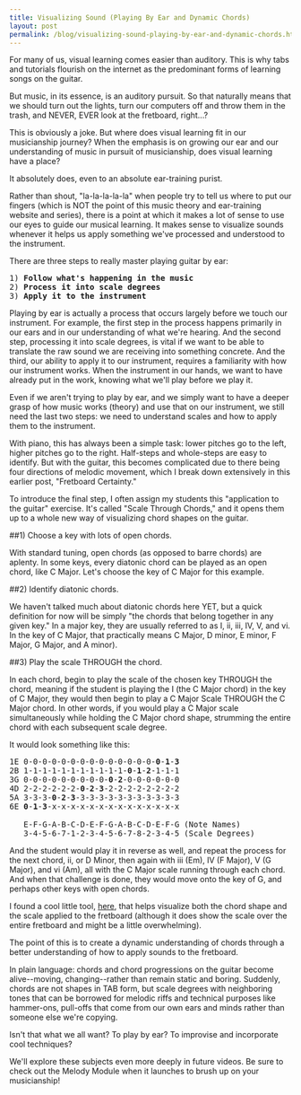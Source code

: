 ```yaml
---
title: Visualizing Sound (Playing By Ear and Dynamic Chords)
layout: post
permalink: /blog/visualizing-sound-playing-by-ear-and-dynamic-chords.html
---
```


For many of us, visual learning comes easier than auditory. This is why tabs and tutorials flourish on the internet as the predominant forms of learning songs on the guitar.

But music, in its essence, is an auditory pursuit. So that naturally means that we should turn out the lights, turn our computers off and throw them in the trash, and NEVER, EVER look at the fretboard, right...?

This is obviously a joke. But where does visual learning fit in our musicianship journey? When the emphasis is on growing our ear and our understanding of music in pursuit of musicianship, does visual learning have a place?

It absolutely does, even to an absolute ear-training purist.

Rather than shout, "la-la-la-la-la" when people try to tell us where to put our fingers (which is NOT the point of this music theory and ear-training website and series), there is a point at which it makes a lot of sense to use our eyes to guide our musical learning. It makes sense to visualize sounds whenever it helps us apply something we've processed and understood to the instrument.

There are three steps to really master playing guitar by ear:

<pre>
1) <strong>Follow what's happening in the music</strong>
2) <strong>Process it into scale degrees</strong>
3) <strong>Apply it to the instrument</strong>
</pre>

Playing by ear is actually a process that occurs largely before we touch our instrument. For example, the first step in the process happens primarily in our ears and in our understanding of what we're hearing. And the second step, processing it into scale degrees, is vital if we want to be able to translate the raw sound we are receiving into something concrete. And the third, our ability to apply it to our instrument, requires a familiarity with how our instrument works. When the instrument in our hands, we want to have already put in the work, knowing what we'll play before we play it.

Even if we aren't trying to play by ear, and we simply want to have a deeper grasp of how music works (theory) and use that on our instrument, we still need the last two steps: we need to understand scales and how to apply them to the instrument.

With piano, this has always been a simple task: lower pitches go to the left, higher pitches go to the right. Half-steps and whole-steps are easy to identify. But with the guitar, this becomes complicated due to there being four directions of melodic movement, which I break down extensively in this earlier post, "Fretboard Certainty."

To introduce the final step, I often assign my students this "application to the guitar" exercise. It's called "Scale Through Chords," and it opens them up to a whole new way of visualizing chord shapes on the guitar.

##1) Choose a key with lots of open chords.

With standard tuning, open chords (as opposed to barre chords) are aplenty. In some keys, every diatonic chord can be played as an open chord, like C Major. Let's choose the key of C Major for this example.

##2) Identify diatonic chords.

We haven't talked much about diatonic chords here YET, but a quick definition for now will be simply "the chords that belong together in any given key." In a major key, they are usually referred to as I, ii, iii, IV, V, and vi. In the key of C Major, that practically means C Major, D minor, E minor, F Major, G Major, and A minor).

##3) Play the scale THROUGH the chord.

In each chord, begin to play the scale of the chosen key THROUGH the chord, meaning if the student is playing the I (the C Major chord) in the key of C Major, they would then begin to play a C Major Scale THROUGH the C Major chord. In other words, if you would play a C Major scale simultaneously while holding the C Major chord shape, strumming the entire chord with each subsequent scale degree.

It would look something like this:

<pre>
1E 0-0-0-0-0-0-0-0-0-0-0-0-0-0-<strong>0</strong>-<strong>1</strong>-<strong>3</strong>
2B 1-1-1-1-1-1-1-1-1-1-1-<strong>0</strong>-<strong>1</strong>-<strong>2</strong>-1-1-1
3G 0-0-0-0-0-0-0-0-0-<strong>0</strong>-<strong>2</strong>-0-0-0-0-0-0
4D 2-2-2-2-2-2-<strong>0</strong>-<strong>2</strong>-<strong>3</strong>-2-2-2-2-2-2-2-2
5A 3-3-3-<strong>0</strong>-<strong>2</strong>-<strong>3</strong>-3-3-3-3-3-3-3-3-3-3-3
6E <strong>0</strong>-<strong>1</strong>-<strong>3</strong>-x-x-x-x-x-x-x-x-x-x-x-x-x-x

   E-F-G-A-B-C-D-E-F-G-A-B-C-D-E-F-G (Note Names)
   3-4-5-6-7-1-2-3-4-5-6-7-8-2-3-4-5 (Scale Degrees)
</pre>

And the student would play it in reverse as well, and repeat the process for the next chord, ii, or D Minor, then again with iii (Em), IV (F Major), V (G Major), and vi (Am), all with the C Major scale running through each chord. And when that challenge is done, they would move onto the key of G, and perhaps other keys with open chords.

I found a cool little tool, [here](http://pickingtools.weebly.com/fretboard-chord-visualizer.html), that helps visualize both the chord shape and the scale applied to the fretboard (although it does show the scale over the entire fretboard and might be a little overwhelming).

The point of this is to create a dynamic understanding of chords through a better understanding of how to apply sounds to the fretboard.

In plain language: chords and chord progressions on the guitar become alive--moving, changing--rather than remain static and boring. Suddenly, chords are not shapes in TAB form, but scale degrees with neighboring tones that can be borrowed for melodic riffs and technical purposes like hammer-ons, pull-offs that come from our own ears and minds rather than someone else we're copying.

Isn't that what we all want? To play by ear? To improvise and incorporate cool techniques?

We'll explore these subjects even more deeply in future videos. Be sure to check out the Melody Module when it launches to brush up on your musicianship!
